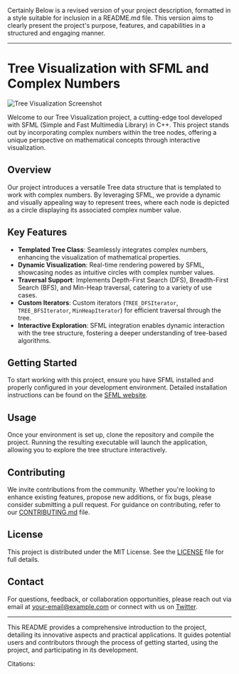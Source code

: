 Certainly Below is a revised version of your project description, formatted in a style suitable for inclusion in a README.md file. This version aims to clearly present the project's purpose, features, and capabilities in a structured and engaging manner.

---

# Tree Visualization with SFML and Complex Numbers

![Tree Visualization Screenshot](path/to/screenshot.png)

Welcome to our Tree Visualization project, a cutting-edge tool developed with SFML (Simple and Fast Multimedia Library) in C++. This project stands out by incorporating complex numbers within the tree nodes, offering a unique perspective on mathematical concepts through interactive visualization.

## Overview

Our project introduces a versatile Tree data structure that is templated to work with complex numbers. By leveraging SFML, we provide a dynamic and visually appealing way to represent trees, where each node is depicted as a circle displaying its associated complex number value.

## Key Features

- **Templated Tree Class**: Seamlessly integrates complex numbers, enhancing the visualization of mathematical properties.
- **Dynamic Visualization**: Real-time rendering powered by SFML, showcasing nodes as intuitive circles with complex number values.
- **Traversal Support**: Implements Depth-First Search (DFS), Breadth-First Search (BFS), and Min-Heap traversal, catering to a variety of use cases.
- **Custom Iterators**: Custom iterators (`TREE_DFSIterator`, `TREE_BFSIterator`, `MinHeapIterator`) for efficient traversal through the tree.
- **Interactive Exploration**: SFML integration enables dynamic interaction with the tree structure, fostering a deeper understanding of tree-based algorithms.

## Getting Started

To start working with this project, ensure you have SFML installed and properly configured in your development environment. Detailed installation instructions can be found on the [SFML website](https://www.sfml-dev.org/tutorials/2.5/start.php).

## Usage

Once your environment is set up, clone the repository and compile the project. Running the resulting executable will launch the application, allowing you to explore the tree structure interactively.

## Contributing

We invite contributions from the community. Whether you're looking to enhance existing features, propose new additions, or fix bugs, please consider submitting a pull request. For guidance on contributing, refer to our [CONTRIBUTING.md](CONTRIBUTING.md) file.

## License

This project is distributed under the MIT License. See the [LICENSE](LICENSE) file for full details.

## Contact

For questions, feedback, or collaboration opportunities, please reach out via email at your-email@example.com or connect with us on [Twitter](https://twitter.com/yourhandle).

---

This README provides a comprehensive introduction to the project, detailing its innovative aspects and practical applications. It guides potential users and contributors through the process of getting started, using the project, and participating in its development.

Citations:
